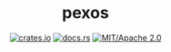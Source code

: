 <div align="center">

# pexos

[![crates.io](https://img.shields.io/crates/v/pexos.svg)](https://crates.io/crates/pexos)
[![docs.rs](https://docs.rs/pexos/badge.svg)](https://docs.rs/pexos)
[![MIT/Apache 2.0](https://img.shields.io/badge/license-MIT%2FApache-blue.svg)](#)

</div>
